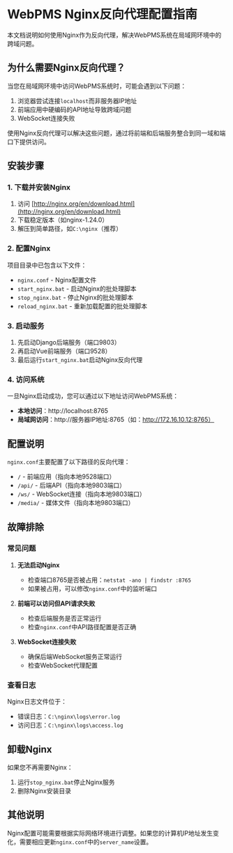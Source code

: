 # WebPMS Nginx反向代理配置指南

本文档说明如何使用Nginx作为反向代理，解决WebPMS系统在局域网环境中的跨域问题。

## 为什么需要Nginx反向代理？

当您在局域网环境中访问WebPMS系统时，可能会遇到以下问题：

1. 浏览器尝试连接`localhost`而非服务器IP地址
2. 前端应用中硬编码的API地址导致跨域问题
3. WebSocket连接失败

使用Nginx反向代理可以解决这些问题，通过将前端和后端服务整合到同一域和端口下提供访问。

## 安装步骤

### 1. 下载并安装Nginx

1. 访问 [http://nginx.org/en/download.html](http://nginx.org/en/download.html)
2. 下载稳定版本（如nginx-1.24.0）
3. 解压到简单路径，如`C:\nginx`（推荐）

### 2. 配置Nginx

项目目录中已包含以下文件：
- `nginx.conf` - Nginx配置文件
- `start_nginx.bat` - 启动Nginx的批处理脚本
- `stop_nginx.bat` - 停止Nginx的批处理脚本
- `reload_nginx.bat` - 重新加载配置的批处理脚本

### 3. 启动服务

1. 先启动Django后端服务（端口9803）
2. 再启动Vue前端服务（端口9528）
3. 最后运行`start_nginx.bat`启动Nginx反向代理

### 4. 访问系统

一旦Nginx启动成功，您可以通过以下地址访问WebPMS系统：

- **本地访问**：http://localhost:8765
- **局域网访问**：http://服务器IP地址:8765（如：http://172.16.10.12:8765）

## 配置说明

`nginx.conf`主要配置了以下路径的反向代理：

- `/` - 前端应用（指向本地9528端口）
- `/api/` - 后端API（指向本地9803端口）
- `/ws/` - WebSocket连接（指向本地9803端口）
- `/media/` - 媒体文件（指向本地9803端口）

## 故障排除

### 常见问题

1. **无法启动Nginx**
   - 检查端口8765是否被占用：`netstat -ano | findstr :8765`
   - 如果被占用，可以修改`nginx.conf`中的监听端口

2. **前端可以访问但API请求失败**
   - 检查后端服务是否正常运行
   - 检查`nginx.conf`中API路径配置是否正确

3. **WebSocket连接失败**
   - 确保后端WebSocket服务正常运行
   - 检查WebSocket代理配置

### 查看日志

Nginx日志文件位于：
- 错误日志：`C:\nginx\logs\error.log`
- 访问日志：`C:\nginx\logs\access.log`

## 卸载Nginx

如果您不再需要Nginx：

1. 运行`stop_nginx.bat`停止Nginx服务
2. 删除Nginx安装目录

## 其他说明

Nginx配置可能需要根据实际网络环境进行调整。如果您的计算机IP地址发生变化，需要相应更新`nginx.conf`中的`server_name`设置。 